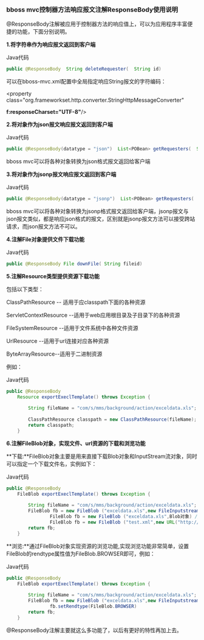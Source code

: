 ### bboss mvc控制器方法响应报文注解ResponseBody使用说明

@ResponseBody注解被应用于控制器方法的响应值上，可以为应用程序丰富便捷的功能，下面分别说明。

**1.将字符串作为响应报文返回到客户端**

Java代码

```java
public @ResponseBody  String deleteRequester(  String id)  
```

可以在bboss-mvc.xml配置中全局指定响应String报文的字符编码：

<property class="org.frameworkset.http.converter.StringHttpMessageConverter" 

**f:responseCharset="UTF-8"**/>

**2.将对象作为json报文响应报文返回到客户端**

Java代码 

```java
public @ResponseBody(datatype = "json")  List<POBean> getRequesters(  String condition)  
```

bboss mvc可以将各种对象转换为json格式报文返回给客户端

**3.将对象作为jsonp报文响应报文返回到客户端**

Java代码

```java
public @ResponseBody(datatype = "jsonp")  List<POBean> getRequesters(  String condition)
```

bboss mvc可以将各种对象转换为jsonp格式报文返回给客户端，jsonp报文与json报文类似，都是响应json格式的报文，区别就是jsonp报文方法可以接受跨站请求，而json报文方法不可以。

**4.注解File对象提供文件下载功能**

Java代码

```java
public @ResponseBody File downFile( String fileid)  
```

**5.注解Resource类型提供资源下载功能**

包括以下类型：

ClassPathResource -- 适用于应classpath下面的各种资源

ServletContextResource --适用于web应用根目录及子目录下的各种资源

FileSystemResource --适用于文件系统中各种文件资源

UrlResource --适用于url连接对应各种资源

ByteArrayResource--适用于二进制资源

例如：

Java代码

```java
public @ResponseBody  
    Resource exportExeclTemplate() throws Exception {  
          
        String fileName = "com/s/mms/background/action/exceldata.xls";  
          
        ClassPathResource classpath = new ClassPathResource(fileName);  
        return classpath;  
    }  
```

**6.注解FileBlob对象，实现文件、url资源的下载和浏览功能**

**下载:**FileBlob对象主要是用来直接下载Blob对象和InputStream流对象，同时可以指定一个下载文件名，实例如下：

Java代码 

```java
public @ResponseBody  
    FileBlob exportExeclTemplate() throws Exception {  
          
        String fileName = "com/s/mms/background/action/exceldata.xls";  
        FileBlob fb = new FileBlob ("exceldata.xls",new FileInputstream(new File(fileName)))//下载文件流  
                FileBlob fb = new FileBlob ("exceldata.xls",Blob对象) //实现对数据库blob对象的下载功能  
                FileBlob fb = new FileBlob ("test.xml",new URL("http://localhost:8080/bboss/test.xml"));//下载url地址对应的资源  
        return fb;  
    }  
```

**浏览:**通过FileBlob对象实现资源的浏览功能,实现浏览功能非常简单，设置FileBlob的rendtype属性值为FileBlob.BROWSER即可，例如：

Java代码

```java
public @ResponseBody  
    FileBlob exportExeclTemplate() throws Exception {  
          
        String fileName = "com/s/mms/background/action/exceldata.xls";  
        FileBlob fb = new FileBlob ("exceldata.xls",new FileInputstream(new File(fileName)))//下载文件流  
                fb.setRendtype(FileBlob.BROWSER)  
        return fb;  
    }  
```

@ResponseBody注解主要就这么多功能了，以后有更好的特性再加上去。